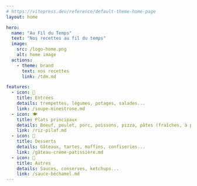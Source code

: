 ```yaml
---
# https://vitepress.dev/reference/default-theme-home-page
layout: home

hero:
  name: "Au Fil du Temps"
  text: "Nos recettes au fil du temps"
  image: 
    src: /logo-home.png
    alt: home image
  actions:
    - theme: brand
      text: nos recettes
      link: /tdm.md

features:
  - icon: 🥣
    title: Entrées
    details: trempettes, légumes, potages, salades...
    link: /soupe-minestrone.md
  - icon: 🍽 
    title: Plats principaux
    details: Boeuf, poulet, porc, poissons, pizza, pâtes (fraîches, à pain, à tarte)...
    link: /riz-pilaf.md
  - icon: 🍰
    title: Desserts
    details: Gâteaux, tartes, muffins, confiseries...
    link: /gâteau-crème-patissière.md
  - icon: 🧴
    title: Autres
    details: Sauces, conserves, ketchups...
    link: /sauce-béchamel.md
---
```

